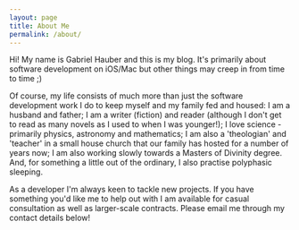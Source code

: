 ```yaml
---
layout: page
title: About Me
permalink: /about/
---
```


Hi! My name is Gabriel Hauber and this is my blog. It's primarily about software development on iOS/Mac but other things may creep in from time to time ;)

Of course, my life consists of much more than just the software development work I do to keep myself and my family fed and housed: I am a husband and father; I am a writer (fiction) and reader (although I don't get to read as many novels as I used to when I was younger!); I love science - primarily physics, astronomy and mathematics; I am also a 'theologian' and 'teacher' in a small house church that our family has hosted for a number of years now; I am also working slowly towards a Masters of Divinity degree. And, for something a little out of the ordinary, I also practise polyphasic sleeping.

As a developer I'm always keen to tackle new projects. If you have something you'd like me to help out with I am available for casual consultation as well as larger-scale contracts. Please email me through my contact details below!

